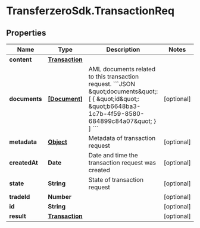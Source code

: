 # TransferzeroSdk.TransactionReq

## Properties
Name | Type | Description | Notes
------------ | ------------- | ------------- | -------------
**content** | [**Transaction**](Transaction.md) |  | 
**documents** | [**[Document]**](Document.md) | AML documents related to this transaction request. &#x60;&#x60;&#x60;JSON \&quot;documents\&quot;: [   {     \&quot;id\&quot;: \&quot;b6648ba3-1c7b-4f59-8580-684899c84a07\&quot;   } ] &#x60;&#x60;&#x60; | [optional] 
**metadata** | [**Object**](.md) | Metadata of transaction request | [optional] 
**createdAt** | **Date** | Date and time the transaction request was created | [optional] 
**state** | **String** | State of transaction request | [optional] 
**tradeId** | **Number** |  | [optional] 
**id** | **String** |  | [optional] 
**result** | [**Transaction**](Transaction.md) |  | [optional] 


